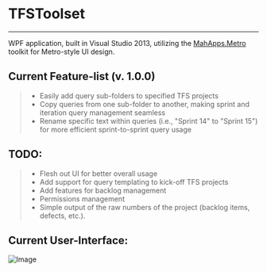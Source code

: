 TFSToolset
===================
----------

WPF application, built in Visual Studio 2013, utilizing the [MahApps.Metro](https://github.com/MahApps/MahApps.Metro) toolkit for Metro-style UI design.

Current Feature-list (v. 1.0.0)
-------------

> - Easily add query sub-folders to specified TFS projects
> - Copy queries from one sub-folder to another, making sprint and iteration query management seamless
> - Rename specific text within queries (i.e., "Sprint 14" to "Sprint 15") for more efficient sprint-to-sprint query usage

TODO:
-------------

> - Flesh out UI for better overall usage
> - Add support for query templating to kick-off TFS projects
> - Add features for backlog management
> - Permissions management
> - Simple output of the raw numbers of the project (backlog items, defects, etc.).

Current User-Interface:
--------------- 

![Image](http://i.imgur.com/qoaxTWz.png)